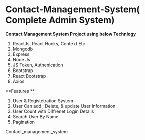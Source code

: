 # Contact-Management-System( Complete Admin System)
**Contact Management System Project using below Technlogy**
1) ReactJs, React Hooks, Context Etc
2) Mongodb
3) Express
4) Node Js
5) JS Token, Authenication
6) Bootstrap
7) React Bootstrap
8) Axios


**Features **
1) User & Registetration System
2) User Can add , Delete, & update User Information
3) User Count with Diffrenet Login Details
4) Search User By Name
5) Pagination

Contact_management_system
